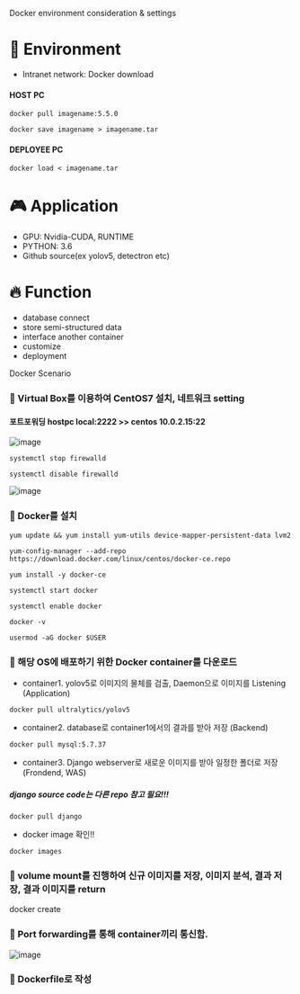 Docker environment consideration & settings

# 🚀 Environment
  - Intranet network: Docker download		
  #### HOST PC
  <pre><code>docker pull imagename:5.5.0</code></pre>
  <pre><code>docker save imagename > imagename.tar</code></pre>
  
  #### DEPLOYEE PC
  <pre><code>docker load < imagename.tar</code></pre>
  
# 🎮 Application
  - GPU: Nvidia-CUDA, RUNTIME
  - PYTHON: 3.6
  - Github source(ex yolov5, detectron etc)

# 🔥 Function
  - database connect
  - store semi-structured data
  - interface another container
  - customize
  - deployment

Docker Scenario
### 📌 Virtual Box를 이용하여 CentOS7 설치, 네트워크 setting

  #### 포트포워딩 hostpc local:2222 >> centos 10.0.2.15:22
  
![image](https://user-images.githubusercontent.com/66240947/155874795-1537b86f-c3a5-4e26-8d96-275b15be26df.png)
 <pre><code>systemctl stop firewalld</code></pre>
 <pre><code>systemctl disable firewalld</code></pre>
  
![image](https://user-images.githubusercontent.com/66240947/155875640-decd4030-89ea-4a47-b3fc-b42633cd4af1.png)

### 📌 Docker를 설치
  <pre><code>yum update && yum install yum-utils device-mapper-persistent-data lvm2</code></pre>
  <pre><code>yum-config-manager --add-repo https://download.docker.com/linux/centos/docker-ce.repo</code></pre>
  <pre><code>yum install -y docker-ce</code></pre>
  <pre><code>systemctl start docker</code></pre>
  <pre><code>systemctl enable docker</code></pre>
  <pre><code>docker -v</code></pre>
  <pre><code>usermod -aG docker $USER</code></pre>
  
### 📌 해당 OS에 배포하기 위한 Docker container를 다운로드
  - container1. yolov5로 이미지의 물체를 검출, Daemon으로 이미지를 Listening (Application)
  <pre><code>docker pull ultralytics/yolov5</code></pre>
  
  - container2. database로 container1에서의 결과를 받아 저장 (Backend)
  <pre><code>docker pull mysql:5.7.37</code></pre>
  
  - container3. Django webserver로 새로운 이미지를 받아 일정한 폴더로 저장 (Frondend, WAS)
  ##### django source code는 다른 repo 참고 필요!!!
  <pre><code>docker pull django</code></pre>
  
  - docker image 확인!!
  <pre><code>docker images</code></pre>
  
### 📌 volume mount를 진행하여 신규 이미지를 저장, 이미지 분석, 결과 저장, 결과 이미지를 return
docker create 

### 📌 Port forwarding를 통해 container끼리 통신함. 
![image](https://user-images.githubusercontent.com/66240947/155876646-af205618-a7fd-4734-a16e-cc5b094a5518.png)
### 📌 Dockerfile로 작성
